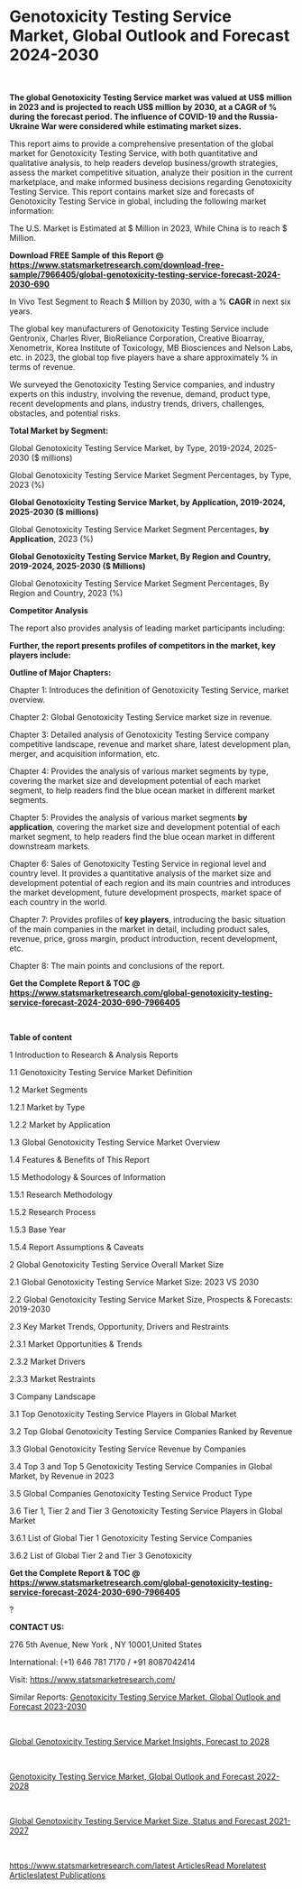 <h1>Genotoxicity Testing Service Market, Global Outlook and Forecast 2024-2030</h1><br/><p><strong>The global Genotoxicity Testing Service market was valued at US$ million in 2023 and is projected to reach US$ million by 2030, at a <strong>CAGR</strong> of % during the forecast period. The influence of COVID-19 and the Russia-Ukraine War were considered while estimating market sizes.</strong></p>
 
 
 
 <p>This report aims to provide a comprehensive presentation of the global market for Genotoxicity Testing Service, with both quantitative and qualitative analysis, to help readers develop business/growth strategies, assess the market competitive situation, analyze their position in the current marketplace, and make informed business decisions regarding Genotoxicity Testing Service. This report contains market size and forecasts of Genotoxicity Testing Service in global, including the following market information:</p>
 
 
 
 <p>The U.S. Market is Estimated at $ Million in 2023, While China is to reach $ Million.</p>
 
 
 
 <p><strong>Download FREE Sample of this Report @ <a href="https://www.statsmarketresearch.com/download-free-sample/7966405/global-genotoxicity-testing-service-forecast-2024-2030-690">https://www.statsmarketresearch.com/download-free-sample/7966405/global-genotoxicity-testing-service-forecast-2024-2030-690</a></strong></p>
 
 
 
 <p>In Vivo Test Segment to Reach $ Million by 2030, with a % <strong>CAGR</strong> in next six years.</p>
 
 
 
 <p>The global key manufacturers of Genotoxicity Testing Service include Gentronix, Charles River, BioReliance Corporation, Creative Bioarray, Xenometrix, Korea Institute of Toxicology, MB Biosciences and Nelson Labs, etc. in 2023, the global top five players have a share approximately % in terms of revenue.</p>
 
 
 
 <p>We surveyed the Genotoxicity Testing Service companies, and industry experts on this industry, involving the revenue, demand, product type, recent developments and plans, industry trends, drivers, challenges, obstacles, and potential risks.</p>
 
 
 
 <p><strong>Total Market by Segment:</strong></p>
 
 
 
 <p>Global Genotoxicity Testing Service Market, by Type, 2019-2024, 2025-2030 ($ millions)</p>
 
 
 
 <p>Global Genotoxicity Testing Service Market Segment Percentages, by Type, 2023 (%)</p>
 
 
 
 <p><strong>Global Genotoxicity Testing Service Market, <strong>by Application</strong>, 2019-2024, 2025-2030 ($ millions)</strong></p>
 
 
 
 <p>Global Genotoxicity Testing Service Market Segment Percentages, <strong>by Application</strong>, 2023 (%)</p>
 
 
 
 <p><strong>Global Genotoxicity Testing Service Market, By Region and Country, 2019-2024, 2025-2030 ($ Millions)</strong></p>
 
 
 
 <p>Global Genotoxicity Testing Service Market Segment Percentages, By Region and Country, 2023 (%)</p>
 
 
 
 <p><strong>Competitor Analysis</strong></p>
 
 
 
 <p>The report also provides analysis of leading market participants including:</p>
 
 
 
 <p><strong>Further, the report presents profiles of competitors in the market, <strong>key players</strong> include:</strong></p>
 
 
 
 <p><strong>Outline of Major Chapters:</strong></p>
 
 
 
 <p>Chapter 1: Introduces the definition of Genotoxicity Testing Service, market overview.</p>
 
 
 
 <p>Chapter 2: Global Genotoxicity Testing Service market size in revenue.</p>
 
 
 
 <p>Chapter 3: Detailed analysis of Genotoxicity Testing Service company competitive landscape, revenue and market share, latest development plan, merger, and acquisition information, etc.</p>
 
 
 
 <p>Chapter 4: Provides the analysis of various market segments by type, covering the market size and development potential of each market segment, to help readers find the blue ocean market in different market segments.</p>
 
 
 
 <p>Chapter 5: Provides the analysis of various market segments <strong>by application</strong>, covering the market size and development potential of each market segment, to help readers find the blue ocean market in different downstream markets.</p>
 
 
 
 <p>Chapter 6: Sales of Genotoxicity Testing Service in regional level and country level. It provides a quantitative analysis of the market size and development potential of each region and its main countries and introduces the market development, future development prospects, market space of each country in the world.</p>
 
 
 
 <p>Chapter 7: Provides profiles of <strong>key players</strong>, introducing the basic situation of the main companies in the market in detail, including product sales, revenue, price, gross margin, product introduction, recent development, etc.</p>
 
 
 
 <p>Chapter 8: The main points and conclusions of the report.</p>
 
 
 
 <div><b>Get the Complete Report & TOC @ <a href="https://www.statsmarketresearch.com/global-genotoxicity-testing-service-forecast-2024-2030-690-7966405">https://www.statsmarketresearch.com/global-genotoxicity-testing-service-forecast-2024-2030-690-7966405</a></b></div>
 
 
 
 <p><br />
 
 <b>Table of content</b></p>
 
 
 
 <p>1 Introduction to Research & Analysis Reports<br />
 
 1.1 Genotoxicity Testing Service Market Definition<br />
 
 1.2 Market Segments<br />
 
 1.2.1 Market by Type<br />
 
 1.2.2 Market by Application<br />
 
 1.3 Global Genotoxicity Testing Service Market Overview<br />
 
 1.4 Features & Benefits of This Report<br />
 
 1.5 Methodology & Sources of Information<br />
 
 1.5.1 Research Methodology<br />
 
 1.5.2 Research Process<br />
 
 1.5.3 Base Year<br />
 
 1.5.4 Report Assumptions & Caveats<br />
 
 2 Global Genotoxicity Testing Service Overall Market Size<br />
 
 2.1 Global Genotoxicity Testing Service Market Size: 2023 VS 2030<br />
 
 2.2 Global Genotoxicity Testing Service Market Size, Prospects & Forecasts: 2019-2030<br />
 
 2.3 Key Market Trends, Opportunity, Drivers and Restraints<br />
 
 2.3.1 Market Opportunities & Trends<br />
 
 2.3.2 Market Drivers<br />
 
 2.3.3 Market Restraints<br />
 
 3 Company Landscape<br />
 
 3.1 Top Genotoxicity Testing Service Players in Global Market<br />
 
 3.2 Top Global Genotoxicity Testing Service Companies Ranked by Revenue<br />
 
 3.3 Global Genotoxicity Testing Service Revenue by Companies<br />
 
 3.4 Top 3 and Top 5 Genotoxicity Testing Service Companies in Global Market, by Revenue in 2023<br />
 
 3.5 Global Companies Genotoxicity Testing Service Product Type<br />
 
 3.6 Tier 1, Tier 2 and Tier 3 Genotoxicity Testing Service Players in Global Market<br />
 
 3.6.1 List of Global Tier 1 Genotoxicity Testing Service Companies<br />
 
 3.6.2 List of Global Tier 2 and Tier 3 Genotoxicity</p>
 
 
 
 <div><b>Get the Complete Report & TOC @ <a href="https://www.statsmarketresearch.com/global-genotoxicity-testing-service-forecast-2024-2030-690-7966405">https://www.statsmarketresearch.com/global-genotoxicity-testing-service-forecast-2024-2030-690-7966405</a></b></div>
 
 
 
 <p>? </p>
 
 
 
 <p><b>CONTACT US:</b><br />
 
 276 5th Avenue, New York , NY 10001,United States<br />
 
 International: (+1) 646 781 7170 / +91 8087042414<br />
 
 Visit: <a href="https://www.statsmarketresearch.com/">https://www.statsmarketresearch.com/</a><br />
 
 Similar Reports: <a href="https://www.statsmarketresearch.com/global-genotoxicity-testing-service-forecast-2024-2030-690-7966405">Genotoxicity Testing Service Market, Global Outlook and Forecast 2023-2030</a><br />
 
 <br />
 
 <a href="https://www.statsmarketresearch.com/global-genotoxicity-testing-service-forecast-2024-2030-690-7966405">Global Genotoxicity Testing Service Market Insights, Forecast to 2028</a><br />
 
 <br />
 
 <a href="https://www.statsmarketresearch.com/global-genotoxicity-testing-service-forecast-2024-2030-690-7966405">Genotoxicity Testing Service Market, Global Outlook and Forecast 2022-2028</a><br />
 
 <br />
 
 <a href="https://www.statsmarketresearch.com/global-genotoxicity-testing-service-forecast-2024-2030-690-7966405">Global Genotoxicity Testing Service Market Size, Status and Forecast 2021-2027</a><br />
 
 <br />
 
 <a href="https://gyeongbokgung.com">https://www.statsmarketresearch.com/</a><a href="https://hallyeomaritime.com">latest Articles</a><a href="https://jingwansa.com">Read More</a><a href="https://nguoiviet.jp/">latest Articles</a><a href="https://www.intelmarketresearch.com/">latest Publications</a></p>